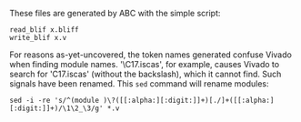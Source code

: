 These files are generated by ABC with the simple script:

```
read_blif x.bliff
write_blif x.v
```

For reasons as-yet-uncovered, the token names generated confuse Vivado when finding module names. '\C17.iscas', for example, causes Vivado to search for 'C17.iscas' (without the backslash), which it cannot find. Such signals have been renamed. This `sed` command will rename modules:

```
sed -i -re 's/^(module )\?([[:alpha:][:digit:]]+)[./]+([[:alpha:][:digit:]]+)/\1\2_\3/g' *.v
```
